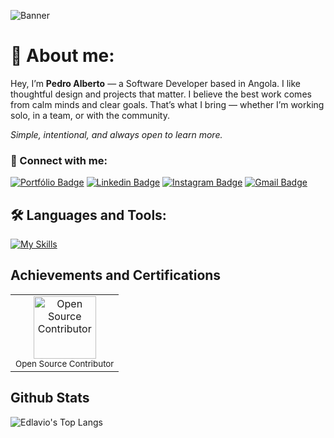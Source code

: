 ![Banner](https://github.com/user-attachments/assets/4fc0c788-590b-419f-89c2-0222cce30ebc)

# 📝 About me:

Hey, I’m **Pedro Alberto** — a Software Developer based in Angola. I like thoughtful design and projects that matter.
I believe the best work comes from calm minds and clear goals. That’s what I bring — whether I’m working solo, in a team, or with the community.

*Simple, intentional, and always open to learn more.*


### 📣 Connect with me:
[![Portfólio Badge](https://img.shields.io/badge/Portfolio-edlavio.eu.org-0077B5?style=flat-square&logo=ghostery&logoColor=white)](https://edlavio.eu.org/)
[![Linkedin Badge](https://img.shields.io/badge/Linkeidn-0077B5?style=flat-square&logo=ghostery&logoColor=white)](https://www.linkedin.com/in/edlavio/)
[![Instagram Badge](https://img.shields.io/badge/-Pedro%20Alberto-0077B5?style=flat-square&logo=Instagram&logoColor=white&link=https://www.instagram.com/edlavio.me/)](https://www.instagram.com/edlavio.me)
[![Gmail Badge](https://img.shields.io/badge/-hello@edlavio.eu.org-0077B5?style=flat-square&logo=Gmail&logoColor=white&link=mailto:hello@edlavio.eu.org)](mailto:hello@edlavio.eu.org)


 ## 🛠️ Languages and Tools:
[![My Skills](https://skillicons.dev/icons?i=js,ts,react,nextjs,astro,tailwind,docker,nodejs,nestjs,mongodb,postgres,vscode,androidstudio,figma,obsidian,git,linux&perline=19)](https://skillicons.dev)


## Achievements and Certifications

<table>
  <tr>
    <td align="center"><img src="https://images.credly.com/images/29a78b47-f277-4580-89f1-22707b25cee7/image.png" width="100" height="100" alt="Open Source Contributor"><br><sub>Open Source Contributor</sub></td>
  </tr>
</table>

## Github Stats
![Edlavio's Top Langs](https://github-readme-stats.vercel.app/api/top-langs/?username=Edlavio&layout=compact&theme=transparent)
